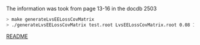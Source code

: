 The information was took from page 13-16 in the docdb 2503

```bash
> make generateLvsEELossCovMatrix
> ./generateLvsEELossCovMatrix test.root LvsEELossCovMatrix.root 0.08 1000
```

[README](../Readme.md)
